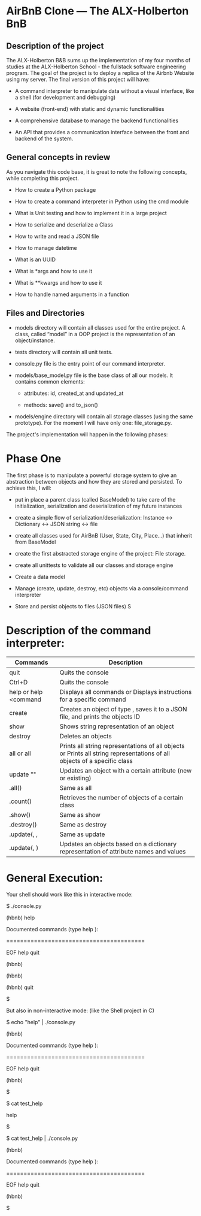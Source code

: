 # AirBnB Clone ― The ALX-Holberton BnB

## Description of the project

The ALX-Holberton B&B sums up the implementation of my four months of studies at the ALX-Holberton School - the fullstack software engineering program. The goal of the project is to deploy a replica of the Airbnb Website using my server. The final version of this project will have:



 * A command interpreter to manipulate data without a visual interface, like a shell (for development and debugging)

 * A website (front-end) with static and dynamic functionalities

 * A comprehensive database to manage the backend functionalities

 * An API that provides a communication interface between the front and backend of the system.

## General concepts in review

As you navigate this code base, it is great to note the following concepts, while completing this project.



* How to create a Python package

* How to create a command interpreter in Python using the cmd module

* What is Unit testing and how to implement it in a large project

* How to serialize and deserialize a Class

* How to write and read a JSON file

* How to manage datetime

* What is an UUID

* What is *args and how to use it

* What is **kwargs and how to use it

* How to handle named arguments in a function

## Files and Directories

* models directory will contain all classes used for the entire project. A class, called “model” in a OOP project is the representation of an object/instance.

* tests directory will contain all unit tests.

* console.py file is the entry point of our command interpreter.

* models/base_model.py file is the base class of all our models. It contains common elements:

  * attributes: id, created_at and updated_at

  * methods: save() and to_json()

* models/engine directory will contain all storage classes (using the same prototype). For the moment I will have only one: file_storage.py.

The project's implementation will happen in the following phases:



# Phase One

The first phase is to manipulate a powerful storage system to give an abstraction between objects and how they are stored and persisted. To achieve this, I will:



* put in place a parent class (called BaseModel) to take care of the initialization, serialization and deserialization of my future instances

* create a simple flow of serialization/deserialization: Instance <-> Dictionary <-> JSON string <-> file

* create all classes used for AirBnB (User, State, City, Place…) that inherit from BaseModel

* create the first abstracted storage engine of the project: File storage.

* create all unittests to validate all our classes and storage engine

* Create a data model

* Manage (create, update, destroy, etc) objects via a console/command interpreter

* Store and persist objects to files (JSON files) S

# Description of the command interpreter:

Commands|Description
--------|-----------
quit|Quits the console
Ctrl+D|Quits the console
help or help <command|Displays all commands or Displays instructions for a specific command
create <class>|Creates an object of type , saves it to a JSON file, and prints the objects ID
show <class> <ID>|Shows string representation of an object
destroy <class> <ID>|Deletes an objects
all or all <class>|Prints all string representations of all objects or Prints all string representations of all objects of a specific class
update <class> <id> <attribute name> "<attribute value>"|Updates an object with a certain attribute (new or existing)
<class>.all() | Same as all <class>
<class>.count()|Retrieves the number of objects of a certain class
<class>.show(<ID>)|Same as show <class> <ID>
<class>.destroy(<ID>)|Same as destroy <class> <ID>
<class>.update(<ID>, <attribute name>, <attribute value>|Same as update <class> <ID> <attribute name> <attribute value>
<class>.update(<ID>, <dictionary representation>)|Updates an objects based on a dictionary representation of attribute names and values

# General Execution:

Your shell should work like this in interactive mode:



$ ./console.py

(hbnb) help



Documented commands (type help <topic>):

========================================

EOF  help  quit

(hbnb) 

(hbnb) 

(hbnb) quit

$

But also in non-interactive mode: (like the Shell project in C)



$ echo "help" | ./console.py

(hbnb)



Documented commands (type help <topic>):

========================================

EOF  help  quit

(hbnb) 

$

$ cat test_help

help

$

$ cat test_help | ./console.py

(hbnb)



Documented commands (type help <topic>):

========================================

EOF  help  quit

(hbnb)

$
